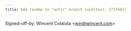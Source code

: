 ```yaml
---
title: Add readme to "antlr" branch (wikitext, 173f665)
---
```


Signed-off-by: Wincent Colaiuta &lt;win@wincent.com&gt;
